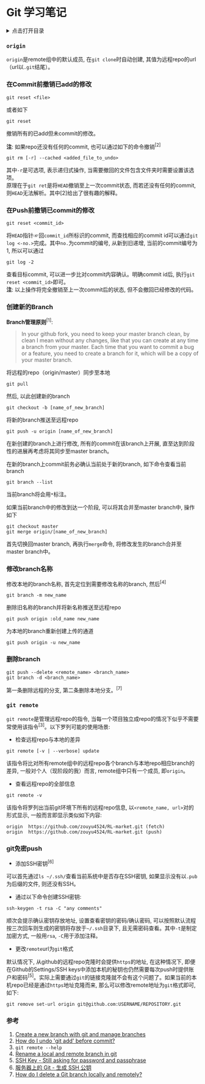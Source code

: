 # Git 学习笔记

<details>
<summary>点击打开目录</summary>
<!-- MarkdownTOC  levels="2,3" autolink="true" -->

- [`origin`](#origin)
- [在Commit前撤销已add的修改](#%E5%9C%A8commit%E5%89%8D%E6%92%A4%E9%94%80%E5%B7%B2add%E7%9A%84%E4%BF%AE%E6%94%B9)
- [在Push前撤销已commit的修改](#%E5%9C%A8push%E5%89%8D%E6%92%A4%E9%94%80%E5%B7%B2commit%E7%9A%84%E4%BF%AE%E6%94%B9)
- [创建新的Branch](#%E5%88%9B%E5%BB%BA%E6%96%B0%E7%9A%84branch)
- [修改branch名称](#%E4%BF%AE%E6%94%B9branch%E5%90%8D%E7%A7%B0)
- [删除branch](#%E5%88%A0%E9%99%A4branch)
- [`git remote`](#git-remote)
- [git免密push](#git%E5%85%8D%E5%AF%86push)
- [参考](#%E5%8F%82%E8%80%83)

<!-- /MarkdownTOC -->
</details>

### `origin`

`origin`是remote组中的默认成员, 在`git clone`时自动创建, 其值为远程repo的url（url以`.git`结尾）。

### 在Commit前撤销已add的修改

```
git reset <file>
```
或者如下
```
git reset 
```
撤销所有的已add但未commit的修改。

**注**: 如果repo还没有任何的commit, 也可以通过如下的命令撤销<sup>[2]</sup>
```
git rm [-r] --cached <added_file_to_undo>
```
其中`-r`是可选项, 表示递归式操作, 当需要撤回的文件包含文件夹时需要设置该选项。  
原理在于`git ret`是将`HEAD`撤销至上一次commit状态, 而若还没有任何的commit, 则`HEAD`无法解析。其中[2]给出了很有趣的解释。

### 在Push前撤销已commit的修改

```
git reset <commit_id>
```
将`HEAD`指针☞回`commit_id`所标识的commit, 而查找相应的commit id可以通过`git log <-no.>`完成。其中`no.`为commit的编号, 从新到旧递增, 当前的commit编号为1, 所以可以通过
```
git log -2
```
查看目标commit, 可以进一步比对commit内容确认。明确commit id后, 执行`git reset <commit_id>`即可。  
**注**: 以上操作将完全撤销至上一次commit后的状态, 但不会撤回已经修改的代码。

### 创建新的Branch

**Branch管理原则**<sup>[1]</sup>: 

> In your github fork, you need to keep your master branch clean, by clean I mean without any changes, like that you can create at any time a branch from your master. Each time that you want to commit a bug or a feature, you need to create a branch for it, which will be a copy of your master branch.

将远程的repo（origin/master）同步至本地
```
git pull
```
然后, 以此创建新的branch
```
git checkout -b [name_of_new_branch]
```
将新的branch推送至远程repo
```
git push -u origin [name_of_new_branch]
```
在新创建的branch上进行修改, 所有的commit在该branch上开展, 直至达到阶段性的进展再考虑将其同步至master branch。  

在新的branch上commit前务必确认当前处于新的branch, 如下命令查看当前branch
```
git branch --list
```
当前branch将会用`*`标注。  

如果当前branch中的修改到达一个阶段, 可以将其合并至master branch中, 操作如下
```
git checkout master
git merge origin/[name_of_new_branch]
```
首先切换回master branch, 再执行`merge`命令, 将修改发生的branch合并至master branch中。

### 修改branch名称

修改本地的branch名称, 首先定位到需要修改名称的branch, 然后<sup>[4]</sup>
```
git branch -m new_name
```

删除旧名称的branch并将新名称推送至远程repo
```
git push origin :old_name new_name
```

为本地的branch重新创建上传的通道
```
git push origin -u new_name
```

### 删除branch

```
git push --delete <remote_name> <branch_name>
git branch -d <branch_name>
```
第一条删除远程的分支, 第二条删除本地分支。<sup>[7]</sup>

### `git remote`

`git remote`是管理远程repo的指令, 当每一个项目独立成repo的情况下似乎不需要常使用该指令<sup>[3]</sup>。以下罗列可能的使用场景:

- 检查远程repo与本地的差异
```
git remote [-v | --verbose] update
```
该指令将比对所有remote组中的远程repo各个branch与本地repo相应branch的差异, 一般对个人（现阶段的我）而言, remote组中只有一个成员, 即`origin`。

- 查看远程repo的全部信息
```
git remote -v
```
该指令将罗列出当前git环境下所有的远程repo信息, 以`<remote_name, url>`对的形式显示, 一般而言即显示类似如下内容:
```
origin  https://github.com/zouyu4524/RL-market.git (fetch)
origin  https://github.com/zouyu4524/RL-market.git (push)
```

### git免密push

- 添加SSH密钥<sup>[6]</sup>

可以首先通过`ls ~/.ssh/`查看当前系统中是否存在SSH密钥, 如果显示没有以`.pub`为后缀的文件, 则还没有SSH。  
- 通过以下命令创建SSH密钥:

```
ssh-keygen -t rsa -C "any comments"
```
顺次会提示确认密钥存放地址, 设置查看密钥的密码/确认密码, 可以按照默认流程按三次回车则生成的密钥将存放于`~/.ssh`目录下, 且无需密码查看。其中`-t`是制定加密方式, 一般用`rsa`, `-C`用于添加注释。

- 更改`remote`url为`git`格式  

默认情况下, 从github的远程repo克隆时会提供`https`的地址, 在这种情况下, 即便在Github的Settings/SSH keys中添加本机的秘钥也仍然需要每次push时提供账户和密码<sup>[5]</sup>。实际上需要通过`git`的链接克隆就不会有这个问题了。如果当前的本机repo已经是通过`https`地址克隆而来, 那么可以修改remote地址为`git`格式即可, 如下:  

```
git remove set-url origin git@github.com:USERNAME/REPOSITORY.git
```

### 参考

1. [Create a new branch with git and manage branches](https://github.com/Kunena/Kunena-Forum/wiki/Create-a-new-branch-with-git-and-manage-branches)
2. [How do I undo 'git add' before commit?](https://stackoverflow.com/a/682343/8064227)
3. `git remote --help`
4. [Rename a local and remote branch in git](https://multiplestates.wordpress.com/2015/02/05/rename-a-local-and-remote-branch-in-git/)
5. [SSH Key - Still asking for password and passphrase](https://stackoverflow.com/a/21095345)
6. [服务器上的 Git - 生成 SSH 公钥](https://git-scm.com/book/zh/v1/%E6%9C%8D%E5%8A%A1%E5%99%A8%E4%B8%8A%E7%9A%84-Git-%E7%94%9F%E6%88%90-SSH-%E5%85%AC%E9%92%A5)
7. [How do I delete a Git branch locally and remotely?](https://stackoverflow.com/a/2003515/8064227)